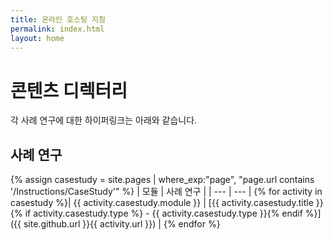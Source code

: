 ```yaml
---
title: 온라인 호스팅 지침
permalink: index.html
layout: home
---
```


# <a name="content-directory"></a>콘텐츠 디렉터리

각 사례 연구에 대한 하이퍼링크는 아래와 같습니다.

## <a name="case-studies"></a>사례 연구

{% assign casestudy = site.pages | where_exp:"page", "page.url contains '/Instructions/CaseStudy'" %}
| 모듈 | 사례 연구 |
| --- | --- | 
{% for activity in casestudy  %}| {{ activity.casestudy.module }} | [{{ activity.casestudy.title }}{% if activity.casestudy.type %} - {{ activity.casestudy.type }}{% endif %}]({{ site.github.url }}{{ activity.url }}) |
{% endfor %}

